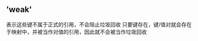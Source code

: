 <!--
 * @Description:
 * @Author: huxianc
 * @Date: 2020-10-21 16:50:18
 * @LastEditors: huxianc
 * @LastEditTime: 2020-10-21 17:08:53
-->

## 'weak'

表示这些键不属于正式的引用，不会阻止垃圾回收
只要键存在，键/值对就会存在于映射中，并被当作对值的引用，因此就不会被当作垃圾回收
